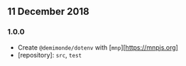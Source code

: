 ## 11 December 2018

### 1.0.0

- Create `@demimonde/dotenv` with [`mnp`][https://mnpjs.org]
- [repository]: `src`, `test`
